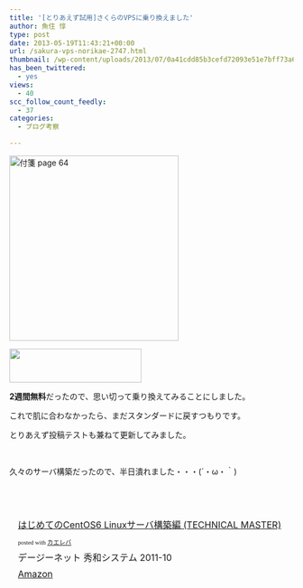 ```yaml
---
title: '[とりあえず試用]さくらのVPSに乗り換えました'
author: 魚住 惇
type: post
date: 2013-05-19T11:43:21+00:00
url: /sakura-vps-norikae-2747.html
thumbnail: /wp-content/uploads/2013/07/0a41cdd85b3cefd72093e51e7bff73a6.png
has_been_twittered:
  - yes
views:
  - 40
scc_follow_count_feedly:
  - 37
categories:
  - ブログ考察

---
```

<img decoding="async" loading="lazy" title="付箋__page_64.png" src="/wp-content/uploads/2013/05/0a41cdd85b3cefd72093e51e7bff73a6.png" alt="付箋 page 64" width="300" height="328" border="0" />

<!--more-->

 <a href="http://px.a8.net/svt/ejp?a8mat=25MYF4+8LLFCI+D8Y+BXIYP" target="_blank"><img decoding="async" loading="lazy" src="http://www27.a8.net/svt/bgt?aid=130401472520&wid=001&eno=01&mid=s00000001717002004000&mc=1" alt="" width="234" height="60" border="0" /></a><img decoding="async" loading="lazy" src="http://www13.a8.net/0.gif?a8mat=25MYF4+8LLFCI+D8Y+BXIYP" alt="" width="1" height="1" border="0" /> 

**2週間無料**だったので、思い切って乗り換えてみることにしました。

これで肌に合わなかったら、まだスタンダードに戻すつもりです。

とりあえず投稿テストも兼ねて更新してみました。

 

久々のサーバ構築だったので、半日潰れました・・・(´・ω・｀)

 

 

<div class="kaerebalink-box" style="text-align: left; padding-bottom: 20px; font-size: medium; /zoom: 1; overflow: hidden;">
  <div class="kaerebalink-image" style="float: left; margin: 0 15px 10px 0;">
    <a href="http://www.amazon.co.jp/exec/obidos/ASIN/4798031275/jn050191-22/ref=nosim/" rel="nofollow" target="_blank"><img decoding="async" style="border: none;" src="http://ecx.images-amazon.com/images/I/51VAhyp4eWL._SL160_.jpg" alt="" /></a>
  </div>
  <div class="kaerebalink-info" style="line-height: 120%; /zoom: 1; overflow: hidden;">
    <div class="kaerebalink-name" style="margin-bottom: 10px; line-height: 120%;">
      <a href="http://www.amazon.co.jp/exec/obidos/ASIN/4798031275/jn050191-22/ref=nosim/" rel="nofollow" target="_blank">はじめてのCentOS6 Linuxサーバ構築編 (TECHNICAL MASTER)</a></p>
      <div class="kaerebalink-powered-date" style="font-size: 8pt; margin-top: 5px; font-family: verdana; line-height: 120%;">
        posted with <a href="http://kaereba.com" target="_blank">カエレバ</a>
      </div>
    </div>
    <div class="kaerebalink-detail" style="margin-bottom: 5px;">
      デージーネット 秀和システム 2011-10
    </div>
    <div class="kaerebalink-link1" style="margin-top: 10px;">
      <div class="shoplinkamazon" style="display: inline; margin-right: 5px;">
        <a title="アマゾン" href="http://www.amazon.co.jp/gp/search?keywords=TECHNICAL%20MASTER%20CentOS6%20Linux%83T%81%5B%83o%8D%5C%92z%95%D2&__mk_ja_JP=%83J%83%5E%83J%83i&tag=jn050191-22" rel="nofollow" target="_blank">Amazon</a>
      </div>
    </div>
  </div>
  <div class="booklink-footer" style="clear: left;">
     
  </div>
</div>